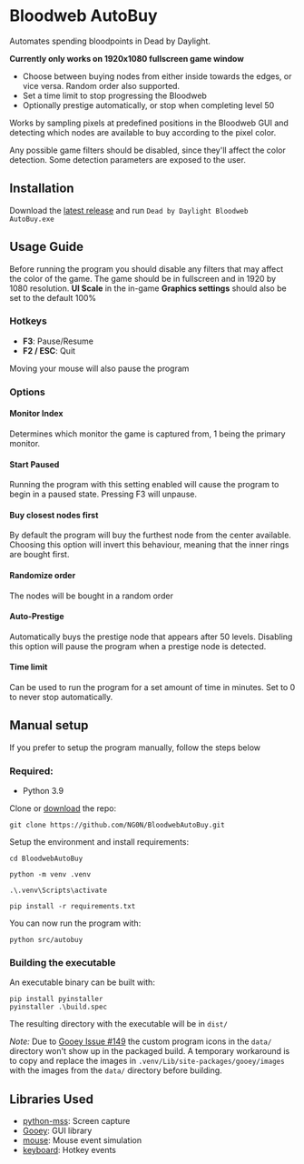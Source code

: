 # Bloodweb AutoBuy
Automates spending bloodpoints in Dead by Daylight.

**Currently only works on 1920x1080 fullscreen game window**

* Choose between buying nodes from either inside towards the edges, or vice versa. Random order also supported.
* Set a time limit to stop progressing the Bloodweb
* Optionally prestige automatically, or stop when completing level 50

Works by sampling pixels at predefined positions in the Bloodweb GUI and detecting which nodes are available to buy according to the pixel color.

Any possible game filters should be disabled, since they'll affect the color detection. Some detection parameters are exposed to the user.

## Installation
Download the [latest release](https://github.com/NG0N/BloodwebAutoBuy/releases/latest/download/BloodwebAutoBuy.exe) and run `Dead by Daylight Bloodweb AutoBuy.exe`

## Usage Guide
Before running the program you should disable any filters that may affect the color of the game.
The game should be in fullscreen and in 1920 by 1080 resolution. 
**UI Scale** in the in-game **Graphics settings**  should also be set to the default 100%
### Hotkeys
- **F3**: Pause/Resume
- **F2 / ESC**: Quit

Moving your mouse will also pause the program

### Options
#### Monitor Index
Determines which monitor the game is captured from, 1 being the primary monitor.
#### Start Paused
Running the program with this setting enabled will cause the program to begin in a paused state. Pressing F3 will unpause.
#### Buy closest nodes first
By default the program will buy the furthest node from the center available.
Choosing this option will invert this behaviour, meaning that the inner rings are bought first.
#### Randomize order
The nodes will be bought in a random order
#### Auto-Prestige
Automatically buys the prestige node that appears after 50 levels.
Disabling this option will pause the program when a prestige node is detected.
#### Time limit
Can be used to run the program for a set amount of time in minutes. Set to 0 to never stop automatically.


## Manual setup
If you prefer to setup the program manually, follow the steps below

### Required:
* Python 3.9
 
Clone or [download](https://github.com/NG0N/BloodwebAutoBuy/archive/refs/heads/main.zip) the repo:

```
git clone https://github.com/NG0N/BloodwebAutoBuy.git
```
Setup the environment and install requirements:
```
cd BloodwebAutoBuy

python -m venv .venv

.\.venv\Scripts\activate

pip install -r requirements.txt
```

You can now run the program with:

```
python src/autobuy
```

### Building the executable
An executable binary can be built with:
```
pip install pyinstaller
pyinstaller .\build.spec
```

The resulting directory with the executable will be in `dist/`

*Note:* Due to [Gooey Issue #149](https://github.com/chriskiehl/Gooey/issues/149) the custom program icons in the `data/` directory won't show up in the packaged build. A temporary workaround is to copy and replace the images in `.venv/Lib/site-packages/gooey/images` with the images from the `data/` directory before building.

## Libraries Used
* [python-mss](https://github.com/BoboTiG/python-mss): Screen capture
* [Gooey](https://github.com/chriskiehl/Gooey): GUI library
* [mouse](https://github.com/boppreh/mouse): Mouse event simulation
* [keyboard](https://github.com/boppreh/keyboard): Hotkey events
